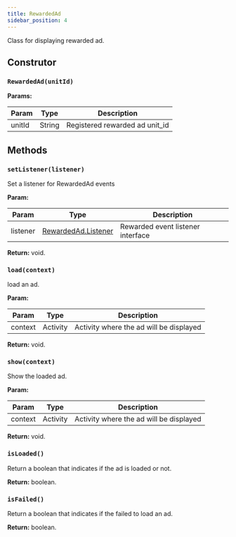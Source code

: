 ```yaml
---
title: RewardedAd
sidebar_position: 4
---
```


Class for displaying rewarded ad.

## Construtor

### `RewardedAd(unitId)`

**Params:**

| Param  | Type   | Description                    |
| ------ | ------ | ------------------------------ |
| unitId | String | Registered rewarded ad unit_id |

## Methods

### `setListener(listener)`

Set a listener for RewardedAd events

**Param:**

| Param    | Type                                                       | Description                       |
| -------- | ---------------------------------------------------------- | --------------------------------- |
| listener | [RewardedAd.Listener](/docs/api/android/rewarded/listener) | Rewarded event listener interface |

**Return:** void.

### `load(context)`

load an ad.

**Param:**

| Param   | Type     | Description                             |
| ------- | -------- | --------------------------------------- |
| context | Activity | Activity where the ad will be displayed |

**Return:** void.

### `show(context)`

Show the loaded ad.

**Param:**

| Param   | Type     | Description                             |
| ------- | -------- | --------------------------------------- |
| context | Activity | Activity where the ad will be displayed |

**Return:** void.

### `isLoaded()`

Return a boolean that indicates if the ad is loaded or not.

**Return:** boolean.

### `isFailed()`

Return a boolean that indicates if the failed to load an ad.

**Return:** boolean.
